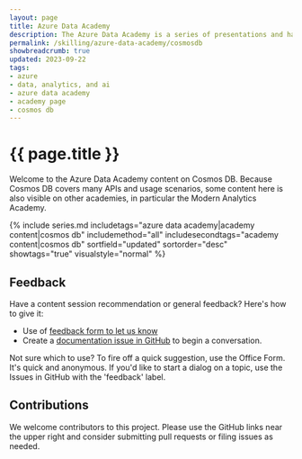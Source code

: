 ```yaml
---
layout: page
title: Azure Data Academy
description: The Azure Data Academy is a series of presentations and hands-on material designed to upskill partners on data modernization in Microsoft Azure.
permalink: /skilling/azure-data-academy/cosmosdb
showbreadcrumb: true
updated: 2023-09-22
tags: 
- azure
- data, analytics, and ai
- azure data academy
- academy page
- cosmos db
---
```


# {{ page.title }}

Welcome to the Azure Data Academy content on Cosmos DB. Because Cosmos DB covers many APIs and usage scenarios, some content here is also visible on other academies, in particular the Modern Analytics Academy.

{% include series.md 
    includetags="azure data academy|academy content|cosmos db" includemethod="all" 
    includesecondtags="academy content|cosmos db" 
    sortfield="updated" sortorder="desc" showtags="true" 
    visualstyle="normal"
%}


## Feedback

Have a content session recommendation or general feedback? Here's how to give it:
* Use of [feedback form to let us know](https://aka.ms/ada-feedback)
* Create a [documentation issue in GitHub](https://github.com/microsoft/PartnerResources/issues/new?labels=feedback&title=Azure%20Data%20Academy%20feedback) to begin a conversation.

Not sure which to use? To fire off a quick suggestion, use the Office Form. It's quick and anonymous. If you'd like to start a dialog on a topic, use the Issues in GitHub with the 'feedback' label.

## Contributions

We welcome contributors to this project. Please use the GitHub links near the upper right and consider submitting pull requests or filing issues as needed.